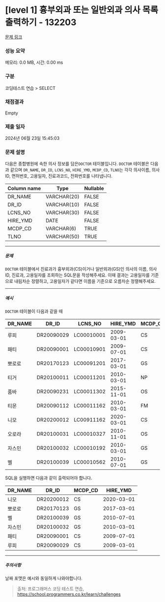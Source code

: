 # [level 1] 흉부외과 또는 일반외과 의사 목록 출력하기 - 132203 

[문제 링크](https://school.programmers.co.kr/learn/courses/30/lessons/132203) 

### 성능 요약

메모리: 0.0 MB, 시간: 0.00 ms

### 구분

코딩테스트 연습 > SELECT

### 채점결과

Empty

### 제출 일자

2024년 06월 23일 15:45:03

### 문제 설명

<p style="user-select: auto !important;">다음은 종합병원에 속한 의사 정보를 담은<code style="user-select: auto !important;">DOCTOR</code> 테이블입니다. <code style="user-select: auto !important;">DOCTOR</code> 테이블은 다음과 같으며 <code style="user-select: auto !important;">DR_NAME</code>, <code style="user-select: auto !important;">DR_ID</code>, <code style="user-select: auto !important;">LCNS_NO</code>, <code style="user-select: auto !important;">HIRE_YMD</code>, <code style="user-select: auto !important;">MCDP_CD</code>, <code style="user-select: auto !important;">TLNO</code>는 각각 의사이름, 의사ID, 면허번호, 고용일자, 진료과코드, 전화번호를 나타냅니다.</p>
<table class="table" style="user-select: auto !important;">
        <thead style="user-select: auto !important;"><tr style="user-select: auto !important;">
<th style="user-select: auto !important;">Column name</th>
<th style="user-select: auto !important;">Type</th>
<th style="user-select: auto !important;">Nullable</th>
</tr>
</thead>
        <tbody style="user-select: auto !important;"><tr style="user-select: auto !important;">
<td style="user-select: auto !important;">DR_NAME</td>
<td style="user-select: auto !important;">VARCHAR(20)</td>
<td style="user-select: auto !important;">FALSE</td>
</tr>
<tr style="user-select: auto !important;">
<td style="user-select: auto !important;">DR_ID</td>
<td style="user-select: auto !important;">VARCHAR(10)</td>
<td style="user-select: auto !important;">FALSE</td>
</tr>
<tr style="user-select: auto !important;">
<td style="user-select: auto !important;">LCNS_NO</td>
<td style="user-select: auto !important;">VARCHAR(30)</td>
<td style="user-select: auto !important;">FALSE</td>
</tr>
<tr style="user-select: auto !important;">
<td style="user-select: auto !important;">HIRE_YMD</td>
<td style="user-select: auto !important;">DATE</td>
<td style="user-select: auto !important;">FALSE</td>
</tr>
<tr style="user-select: auto !important;">
<td style="user-select: auto !important;">MCDP_CD</td>
<td style="user-select: auto !important;">VARCHAR(6)</td>
<td style="user-select: auto !important;">TRUE</td>
</tr>
<tr style="user-select: auto !important;">
<td style="user-select: auto !important;">TLNO</td>
<td style="user-select: auto !important;">VARCHAR(50)</td>
<td style="user-select: auto !important;">TRUE</td>
</tr>
</tbody>
      </table>
<hr style="user-select: auto !important;">

<h5 style="user-select: auto !important;">문제</h5>

<p style="user-select: auto !important;"><code style="user-select: auto !important;">DOCTOR</code> 테이블에서 진료과가 흉부외과(CS)이거나 일반외과(GS)인 의사의 이름, 의사ID, 진료과, 고용일자를 조회하는 SQL문을 작성해주세요. 이때 결과는 고용일자를 기준으로 내림차순 정렬하고, 고용일자가 같다면 이름을 기준으로 오름차순 정렬해주세요.</p>

<hr style="user-select: auto !important;">

<h5 style="user-select: auto !important;">예시</h5>

<p style="user-select: auto !important;"><code style="user-select: auto !important;">DOCTOR</code> 테이블이 다음과 같을 때</p>
<table class="table" style="user-select: auto !important;">
        <thead style="user-select: auto !important;"><tr style="user-select: auto !important;">
<th style="user-select: auto !important;">DR_NAME</th>
<th style="user-select: auto !important;">DR_ID</th>
<th style="user-select: auto !important;">LCNS_NO</th>
<th style="user-select: auto !important;">HIRE_YMD</th>
<th style="user-select: auto !important;">MCDP_CD</th>
<th style="user-select: auto !important;">TLNO</th>
</tr>
</thead>
        <tbody style="user-select: auto !important;"><tr style="user-select: auto !important;">
<td style="user-select: auto !important;">루피</td>
<td style="user-select: auto !important;">DR20090029</td>
<td style="user-select: auto !important;">LC00010001</td>
<td style="user-select: auto !important;">2009-03-01</td>
<td style="user-select: auto !important;">CS</td>
<td style="user-select: auto !important;">01085482011</td>
</tr>
<tr style="user-select: auto !important;">
<td style="user-select: auto !important;">패티</td>
<td style="user-select: auto !important;">DR20090001</td>
<td style="user-select: auto !important;">LC00010901</td>
<td style="user-select: auto !important;">2009-07-01</td>
<td style="user-select: auto !important;">CS</td>
<td style="user-select: auto !important;">01085220122</td>
</tr>
<tr style="user-select: auto !important;">
<td style="user-select: auto !important;">뽀로로</td>
<td style="user-select: auto !important;">DR20170123</td>
<td style="user-select: auto !important;">LC00091201</td>
<td style="user-select: auto !important;">2017-03-01</td>
<td style="user-select: auto !important;">GS</td>
<td style="user-select: auto !important;">01034969210</td>
</tr>
<tr style="user-select: auto !important;">
<td style="user-select: auto !important;">티거</td>
<td style="user-select: auto !important;">DR20100011</td>
<td style="user-select: auto !important;">LC00011201</td>
<td style="user-select: auto !important;">2010-03-01</td>
<td style="user-select: auto !important;">NP</td>
<td style="user-select: auto !important;">01034229818</td>
</tr>
<tr style="user-select: auto !important;">
<td style="user-select: auto !important;">품바</td>
<td style="user-select: auto !important;">DR20090231</td>
<td style="user-select: auto !important;">LC00011302</td>
<td style="user-select: auto !important;">2015-11-01</td>
<td style="user-select: auto !important;">OS</td>
<td style="user-select: auto !important;">01049840278</td>
</tr>
<tr style="user-select: auto !important;">
<td style="user-select: auto !important;">티몬</td>
<td style="user-select: auto !important;">DR20090112</td>
<td style="user-select: auto !important;">LC00011162</td>
<td style="user-select: auto !important;">2010-03-01</td>
<td style="user-select: auto !important;">FM</td>
<td style="user-select: auto !important;">01094622190</td>
</tr>
<tr style="user-select: auto !important;">
<td style="user-select: auto !important;">니모</td>
<td style="user-select: auto !important;">DR20200012</td>
<td style="user-select: auto !important;">LC00911162</td>
<td style="user-select: auto !important;">2020-03-01</td>
<td style="user-select: auto !important;">CS</td>
<td style="user-select: auto !important;">01089483921</td>
</tr>
<tr style="user-select: auto !important;">
<td style="user-select: auto !important;">오로라</td>
<td style="user-select: auto !important;">DR20100031</td>
<td style="user-select: auto !important;">LC00010327</td>
<td style="user-select: auto !important;">2010-11-01</td>
<td style="user-select: auto !important;">OS</td>
<td style="user-select: auto !important;">01098428957</td>
</tr>
<tr style="user-select: auto !important;">
<td style="user-select: auto !important;">자스민</td>
<td style="user-select: auto !important;">DR20100032</td>
<td style="user-select: auto !important;">LC00010192</td>
<td style="user-select: auto !important;">2010-03-01</td>
<td style="user-select: auto !important;">GS</td>
<td style="user-select: auto !important;">01023981922</td>
</tr>
<tr style="user-select: auto !important;">
<td style="user-select: auto !important;">벨</td>
<td style="user-select: auto !important;">DR20100039</td>
<td style="user-select: auto !important;">LC00010562</td>
<td style="user-select: auto !important;">2010-07-01</td>
<td style="user-select: auto !important;">GS</td>
<td style="user-select: auto !important;">01058390758</td>
</tr>
</tbody>
      </table>
<p style="user-select: auto !important;">SQL을 실행하면 다음과 같이 출력되어야 합니다.</p>
<table class="table" style="user-select: auto !important;">
        <thead style="user-select: auto !important;"><tr style="user-select: auto !important;">
<th style="user-select: auto !important;">DR_NAME</th>
<th style="user-select: auto !important;">DR_ID</th>
<th style="user-select: auto !important;">MCDP_CD</th>
<th style="user-select: auto !important;">HIRE_YMD</th>
</tr>
</thead>
        <tbody style="user-select: auto !important;"><tr style="user-select: auto !important;">
<td style="user-select: auto !important;">니모</td>
<td style="user-select: auto !important;">DR20200012</td>
<td style="user-select: auto !important;">CS</td>
<td style="user-select: auto !important;">2020-03-01</td>
</tr>
<tr style="user-select: auto !important;">
<td style="user-select: auto !important;">뽀로로</td>
<td style="user-select: auto !important;">DR20170123</td>
<td style="user-select: auto !important;">GS</td>
<td style="user-select: auto !important;">2017-03-01</td>
</tr>
<tr style="user-select: auto !important;">
<td style="user-select: auto !important;">벨</td>
<td style="user-select: auto !important;">DR20100039</td>
<td style="user-select: auto !important;">GS</td>
<td style="user-select: auto !important;">2010-07-01</td>
</tr>
<tr style="user-select: auto !important;">
<td style="user-select: auto !important;">자스민</td>
<td style="user-select: auto !important;">DR20100032</td>
<td style="user-select: auto !important;">GS</td>
<td style="user-select: auto !important;">2010-03-01</td>
</tr>
<tr style="user-select: auto !important;">
<td style="user-select: auto !important;">패티</td>
<td style="user-select: auto !important;">DR20090001</td>
<td style="user-select: auto !important;">CS</td>
<td style="user-select: auto !important;">2009-07-01</td>
</tr>
<tr style="user-select: auto !important;">
<td style="user-select: auto !important;">루피</td>
<td style="user-select: auto !important;">DR20090029</td>
<td style="user-select: auto !important;">CS</td>
<td style="user-select: auto !important;">2009-03-01</td>
</tr>
</tbody>
      </table>
<hr style="user-select: auto !important;">

<h5 style="user-select: auto !important;">주의사항</h5>

<p style="user-select: auto !important;">날짜 포맷은 예시와 동일하게 나와야합니다.</p>


> 출처: 프로그래머스 코딩 테스트 연습, https://school.programmers.co.kr/learn/challenges